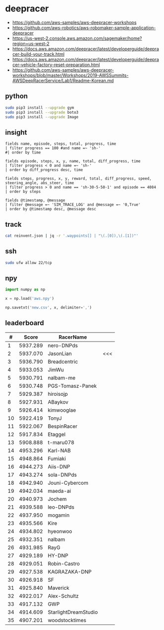 # deepracer

* <https://github.com/aws-samples/aws-deepracer-workshops>
* <https://github.com/aws-robotics/aws-robomaker-sample-application-deepracer>
* <https://us-west-2.console.aws.amazon.com/sagemaker/home?region=us-west-2>
* <https://docs.aws.amazon.com/deepracer/latest/developerguide/deepracer-build-your-track.html>
* <https://docs.aws.amazon.com/deepracer/latest/developerguide/deepracer-vehicle-factory-reset-preparation.html>
* <https://github.com/aws-samples/aws-deepracer-workshops/blob/master/Workshops/2019-AWSSummits-AWSDeepRacerService/Lab1/Readme-Korean.md>

## python

```bash
sudo pip3 install --upgrade gym
sudo pip3 install --upgrade boto3
sudo pip3 install --upgrade Image
```

## insight

```
fields name, episode, steps, total, progress, time
| filter progress == 100 #and name =~ 'sh-'
#| order by time

fields episode, steps, x, y, name, total, diff_progress, time
| filter progress < 0 and name =~ 'sh-'
| order by diff_progress desc, time

fields steps, progress, x, y, reward, total, diff_progress, speed, steering_angle, abs_steer, time
| filter progress > 0 and name == 'sh-30-5-50-1' and episode == 4084
| order by steps

fields @timestamp, @message
| filter @message =~ 'SIM_TRACE_LOG' and @message =~ '0,True'
| order by @timestamp desc, @message desc
```

## track

```bash
cat reinvent.json | jq -r '.waypoints[] | "\(.[0]),\(.[1])"'
```

## ssh

```bash
sudo ufw allow 22/tcp
```

## npy

```python
import numpy as np

x = np.load('aws.npy')

np.savetxt('new.csv', x, delimiter=',')
```

## leaderboard

<!-- leaderboard -->
| # | Score | RacerName |   |
| - | ----- | --------- | - |
| 1 | 5937.289 | nero-DNPds | |
| 2 | 5937.070 | JasonLian | <<< |
| 3 | 5936.790 | Breadcentric | |
| 4 | 5933.053 | JimWu | |
| 5 | 5930.791 | nalbam-me | |
| 6 | 5930.748 | PGS-Tomasz-Panek | |
| 7 | 5929.387 | hiroisojp | |
| 8 | 5927.931 | ABaykov | |
| 9 | 5926.414 | kimwooglae | |
| 10 | 5922.419 | TonyJ | |
| 11 | 5922.067 | BespinRacer | |
| 12 | 5917.834 | Etaggel | |
| 13 | 5908.888 | t-maru078 | |
| 14 | 4953.296 | Karl-NAB | |
| 15 | 4948.864 | Fumiaki | |
| 16 | 4944.273 | Aiis-DNP | |
| 17 | 4943.274 | sola-DNPds | |
| 18 | 4942.940 | Jouni-Cybercom | |
| 19 | 4942.034 | maeda-ai | |
| 20 | 4940.973 | Jochem | |
| 21 | 4939.588 | leo-DNPds | |
| 22 | 4937.950 | mogamin | |
| 23 | 4935.566 | Kire | |
| 24 | 4934.802 | hyeonwoo | |
| 25 | 4932.351 | nalbam | |
| 26 | 4931.985 | RayG | |
| 27 | 4929.189 | HY-DNP | |
| 28 | 4929.051 | Robin-Castro | |
| 29 | 4927.538 | KAGRAZAKA-DNP | |
| 30 | 4926.918 | SF | |
| 31 | 4925.840 | Maverick | |
| 32 | 4922.017 | Alex-Schultz | |
| 33 | 4917.132 | GWP | |
| 34 | 4914.609 | StarlightDreamStudio | |
| 35 | 4907.201 | woodstocktimes | |
